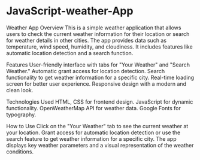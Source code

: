 # JavaScript-weather-App

Weather App
Overview
This is a simple weather application that allows users to check the current weather information for their location or search for weather details in other cities. The app provides data such as temperature, wind speed, humidity, and cloudiness. It includes features like automatic location detection and a search function.

Features
User-friendly interface with tabs for "Your Weather" and "Search Weather."
Automatic grant access for location detection.
Search functionality to get weather information for a specific city.
Real-time loading screen for better user experience.
Responsive design with a modern and clean look.

Technologies Used
HTML, CSS for frontend design.
JavaScript for dynamic functionality.
OpenWeatherMap API for weather data.
Google Fonts for typography.

How to Use
Click on the "Your Weather" tab to see the current weather at your location.
Grant access for automatic location detection or use the search feature to get weather information for a specific city.
The app displays key weather parameters and a visual representation of the weather conditions.
